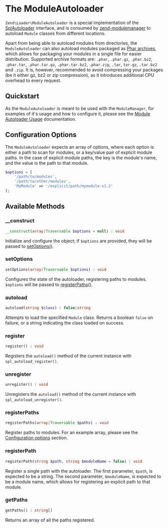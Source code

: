 # The ModuleAutoloader

`Zend\Loader\ModuleAutoloader` is a special implementation of the
[SplAutoloader](spl-autoloader.md) interface, and is consumed by
[zend-modulemanager](https://github.com/zendframework/zend-modulemanager) to
autoload `Module` classes from different locations.

Apart from being able to autoload modules from directories, the
`ModuleAutoloader` can also autoload modules packaged as [Phar
archives](http://php.net/phar), which allows for packaging your modules in a
single file for easier distribution. Supported archive formats are: `.phar`,
`.phar.gz`, `.phar.bz2`, `.phar.tar`, `.phar.tar.gz`, `.phar.tar.bz2`,
`.phar.zip`, `.tar`, `tar.gz`, `.tar.bz2` and `.zip`. It is, however,
recommended to avoid compressing your packages (be it either gz, bz2 or zip
compression), as it introduces additional CPU overhead to every request.

## Quickstart

As the `ModuleAutoloader` is meant to be used with the `ModuleManager`, for
examples of it's usage and how to configure it, please see the
[Module Autoloader Usage](http://framework.zend.com/manual/current/en/modules/zend.module-manager.module-autoloader.html)
documentation.

## Configuration Options

The `ModuleAutoloader` expects an array of options, where each option is either
a path to scan for modules, or a key/value pair of explicit module paths. In the
case of explicit module paths, the key is the module's name, and the value is
the path to that module.

```php
$options = [
    '/path/to/modules',
    '/path/to/other/modules',
    'MyModule' => '/explicit/path/mymodule-v1.2'
];
```

## Available Methods

### \_\_construct  

```php
__construct(array|Traversable $options = null) : void
```

Initialize and configure the object; if `$options` are provided, they will be
passed to [setOptions()](#setoptions).

### setOptions  

```php
setOptions(array|Traversable $options) : void
```

Configures the state of the autoloader, registering paths to modules. `$options`
will be passed to [registerPaths()](#registerpaths).

### autoload  

```php
autoload(string $class) : false|string
```

Attempts to load the specified `Module` class. Returns a boolean `false` on
failure, or a string indicating the class loaded on success.

### register  

```php
register() : void
```

Registers the `autoload()` method of the current instance with
`spl_autoload_register()`.

### unregister  

```php
unregister() : void
```

Unregisters the `autoload()` method of the current instance with
`spl_autoload_unregister()`.

### registerPaths  

```php
registerPaths(array|Traversable $paths) : void
```

Register paths to modules. For an example array, please see the
[Configuration options](#configuration-options) section.

### registerPath  

```php
registerPath(string $path, string $moduleName = false) : void
```

Register a single path with the autoloader. The first parameter, `$path`, is
expected to be a string. The second parameter, `$moduleName`, is expected to be
a module name, which allows for registering an explicit path to that module.

### getPaths  

```php
getPaths() : string[]
```

Returns an array of all the paths registered.
